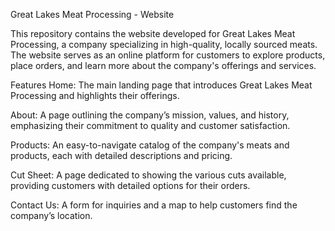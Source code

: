 Great Lakes Meat Processing - Website

This repository contains the website developed for Great Lakes Meat Processing, a company specializing in high-quality, locally sourced meats. The website serves as an online platform for customers to explore products, place orders, and learn more about the company's offerings and services.

Features
Home: The main landing page that introduces Great Lakes Meat Processing and highlights their offerings.

About: A page outlining the company’s mission, values, and history, emphasizing their commitment to quality and customer satisfaction.

Products: An easy-to-navigate catalog of the company's meats and products, each with detailed descriptions and pricing.

Cut Sheet: A page dedicated to showing the various cuts available, providing customers with detailed options for their orders.

Contact Us: A form for inquiries and a map to help customers find the company’s location.



